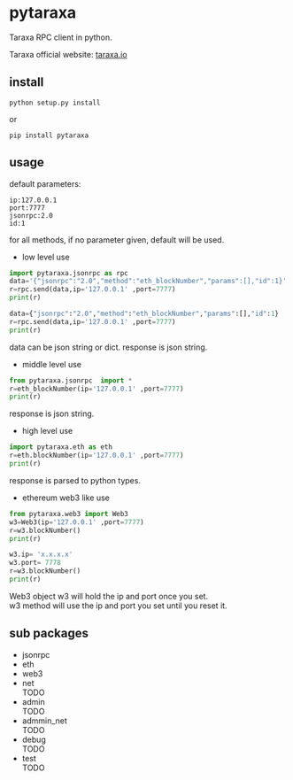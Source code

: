 # pytaraxa

Taraxa RPC client in python. 

Taraxa official website: [taraxa.io](https://taraxa.io)
## install
```
python setup.py install
```
or
```
pip install pytaraxa
```
## usage

default parameters:  
```
ip:127.0.0.1  
port:7777  
jsonrpc:2.0  
id:1  
```
for all methods, if no parameter given, default will be used.
- low level use
``` python
import pytaraxa.jsonrpc as rpc
data='{"jsonrpc":"2.0","method":"eth_blockNumber","params":[],"id":1}'
r=rpc.send(data,ip='127.0.0.1' ,port=7777)
print(r)

data={"jsonrpc":"2.0","method":"eth_blockNumber","params":[],"id":1}
r=rpc.send(data,ip='127.0.0.1' ,port=7777)
print(r)
```
data can be json string or dict. response is json string.
- middle level use
``` python
from pytaraxa.jsonrpc  import *
r=eth_blockNumber(ip='127.0.0.1' ,port=7777)
print(r)
```
response is json string.
- high level use
``` python
import pytaraxa.eth as eth
r=eth.blockNumber(ip='127.0.0.1' ,port=7777)
print(r)
```
response is parsed to python types.
- ethereum web3 like use  

``` python
from pytaraxa.web3 import Web3
w3=Web3(ip='127.0.0.1' ,port=7777)
r=w3.blockNumber()
print(r)

w3.ip= 'x.x.x.x'
w3.port= 7778
r=w3.blockNumber()
print(r)
```
Web3 object w3 will hold the ip and port once you set.   
w3 method will use the ip and port you set until you reset it.
## sub packages
- jsonrpc  
- eth  
- web3  
- net  
TODO
- admin  
TODO
- admmin_net  
TODO
- debug  
TODO
- test  
TODO